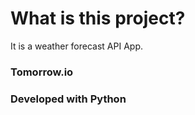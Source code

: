 # What is this project?

It is a weather forecast API App.

### Tomorrow.io
### Developed with Python
